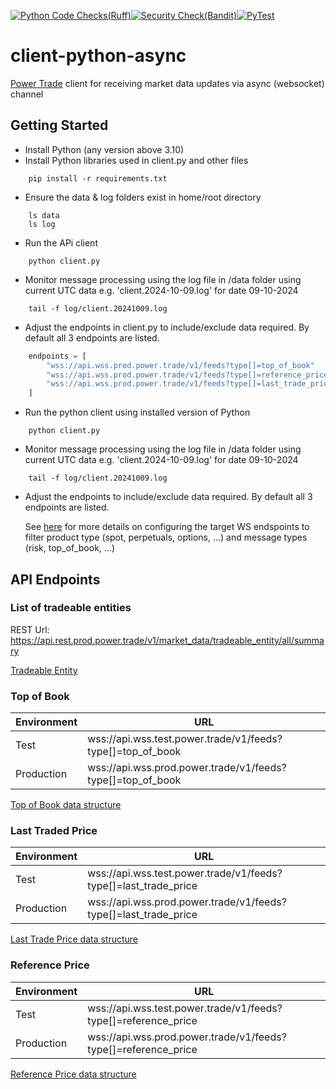 [![Python Code Checks(Ruff)](https://github.com/laisee/client-python-async/actions/workflows/python-app.yml/badge.svg)](https://github.com/laisee/client-python-async/actions/workflows/python-app.yml)[![Security Check(Bandit)](https://github.com/laisee/client-python-async/actions/workflows/code-security.yml/badge.svg)](https://github.com/laisee/client-python-async/actions/workflows/code-security.yml)[![PyTest](https://github.com/laisee/client-python-async/actions/workflows/python-test.yml/badge.svg)](https://github.com/laisee/client-python-async/actions/workflows/python-test.yml)
# client-python-async
[Power Trade](power.trade) client for receiving market data updates via async (websocket) channel

## Getting Started
 - Install Python (any version above 3.10)
 - Install Python libraries used in client.py and other files
```shell 
    pip install -r requirements.txt
```
- Ensure the data & log folders exist in home/root directory
```shell
    ls data
    ls log
```
- Run the APi client
```shell
    python client.py
```
- Monitor message processing using the log file in /data folder using current UTC data e.g. 'client.2024-10-09.log' for date 09-10-2024
```shell
    tail -f log/client.20241009.log
```
- Adjust the endpoints in client.py to include/exclude data required. By default all 3 endpoints are listed.
```python
    endpoints = [
        "wss://api.wss.prod.power.trade/v1/feeds?type[]=top_of_book"
        "wss://api.wss.prod.power.trade/v1/feeds?type[]=reference_price",
        "wss://api.wss.prod.power.trade/v1/feeds?type[]=last_trade_price"
    ]
```
- Run the python client using installed version of Python
```
    python client.py
```
- Monitor message processing using the log file in /data folder using current UTC data e.g. 'client.2024-10-09.log' for date 09-10-2024
```
    tail -f log/client.20241009.log
```
- Adjust the endpoints to include/exclude data required. By default all 3 endpoints are listed.

    See [here](https://power-trade.github.io/api-docs-source/ws_feeds.html#Market_Feeds_Connection_Parameters) for more details on configuring the target WS endspoints to filter product type (spot, perpetuals, options, ...) and message types (risk, top_of_book, ...)

## API Endpoints

### List of tradeable entities
REST Url: https://api.rest.prod.power.trade/v1/market_data/tradeable_entity/all/summary

[Tradeable Entity](https://power-trade.github.io/api-docs-source/rest_api.html#_get_v1market_datatradeable_entityallsummary)

### Top of Book
| Environment | URL |
|-------------|-----|
| Test | wss://api.wss.test.power.trade/v1/feeds?type[]=top_of_book |
| Production | wss://api.wss.prod.power.trade/v1/feeds?type[]=top_of_book |

[Top of Book data structure](https://power-trade.github.io/api-docs-source/ws_feeds.html#top_of_book)

### Last Traded Price
| Environment | URL |
|-------------|-----|
| Test | wss://api.wss.test.power.trade/v1/feeds?type[]=last_trade_price |
| Production | wss://api.wss.prod.power.trade/v1/feeds?type[]=last_trade_price |

[Last Trade Price data structure](https://power-trade.github.io/api-docs-source/ws_feeds.html#last_trade_price)

### Reference Price

| Environment | URL |
|-------------|-----|
| Test | wss://api.wss.test.power.trade/v1/feeds?type[]=reference_price |
| Production | wss://api.wss.prod.power.trade/v1/feeds?type[]=reference_price|

[Reference Price data structure](https://power-trade.github.io/api-docs-source/ws_feeds.html#reference_price)
